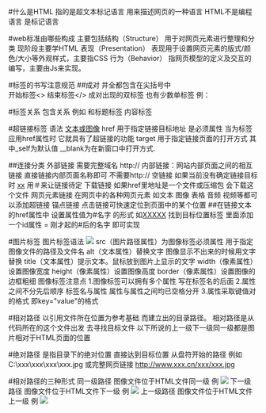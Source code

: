 #什么是HTML
指的是超文本标记语言 用来描述网页的一种语言
HTML不是编程语言 是标记语言

#web标准由哪些构成
主要包括结构（Structure） 用于对网页元素进行整理和分类 现阶段主要学HTML
表现（Presentation） 表现用于设置网页元素的版式/颜色/大小等外观样式，主要指CSS
行为（Behavior） 指网页模型的定义及交互的编写，主要由Js来实现。


#标签的书写注意规范
##成对 并全都包含在尖括号中  
开始标签<>  结束标签</>   成对出现的双标签
也有少数单标签 例：</br>

#标签关系
包含关系 例如 <head></head>和<title><title>（父子关系）
并列关系 例如<head></head>和<body></body>（兄弟关系）

#HTML骨架标签
<html></html>根标签
<head></head>头部标签 
<title></title>标题标签
<body></body>内容标签

#超链接标签
语法 <a href="跳转目标" target="目标窗口的弹出方式">文本或图像</a>
href 用于指定链接目标地址 是必须属性 当为标签应用href属性时 它就具有了超链接的功能
target 用于指定链接页面的打开方式 其中_self为默认值 __blank为在新窗口中打开方式.

##连接分类 
外部链接 需要完整域名 http://
内部链接：网站内部页面之间的相互链接 直接链接内部页面名称即可 不需要http://
空链接 如果当前没有确定链接目标时 <a href="#">xx</a>   用＃来让链接待定
下载链接 如果href里地址是一个文件或压缩包 会下载这个文件
网页元素链接 在网页中的各种网页元素 如文本 图像 表格 音频 视频等都可以添加超链接
锚点链接 点击链接可快速定位到页面中的某个位置 
    ##在链接文本的href属性中 设置属性值为#名字 的形式 如<a href="#xxx">XXXXX</a>
    找到目标位置标签 里面添加一个id属性 = 刚才起的#后的名字 即可实现
    
    
       
    
    

#图片标签 
图片标签语法  <img src="图像URL"/> 
src（图片路径属性）为图像标签必须属性 用于指定图像文件的路径及文件名
alt（文本属性）替换文字 图像显示不出来的时候用文字替换
title（文本属性）提示文本。鼠标放到图片上显示的文字
width（像素属性）设置图像宽度
height（像素属性）设置图像高度
border（像素属性）设置图像的边框粗细
图像标签注意点
1.图像标签可以拥有多个属性 写在标签名的后面
2.属性之间不分先后顺序 标签名与属性 属性与属性之间均已空格分开
3.属性采取键值对的格式 即key="value"的格式
    
#相对路径
以引用文件所在位置为参考基础 而建立出的目录路径。
相对路径是从代码所在的这个文件出发 去寻找目标文件 
以下所说的上一级下一级同一级都是图片相对于HTML页面的位置

#绝对路径
是指目录下的绝对位置 直接达到目标位置 从盘符开始的路径
例如C:\xxx\xxx\xxx\xxx.jpg
或完整网页链接 http://www.xxx.cn/xxx/xxx.jpg
    
    
#相对路径的三种形式
同一级路径   图像文件位于HTML文件同一级 例 <img src="xxx.jpg"/>
下一级路径   图像文件位于HTML文件下一级 例 <img src="xxx/xxx.jpg"/>
上一级路径   图像文件位于HTML文件上一级 例 <img src="../xxx.jpg"/>
